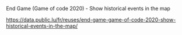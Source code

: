 End Game (Game of code 2020) - Show historical events in the map

https://data.public.lu/fr/reuses/end-game-game-of-code-2020-show-historical-events-in-the-map/
